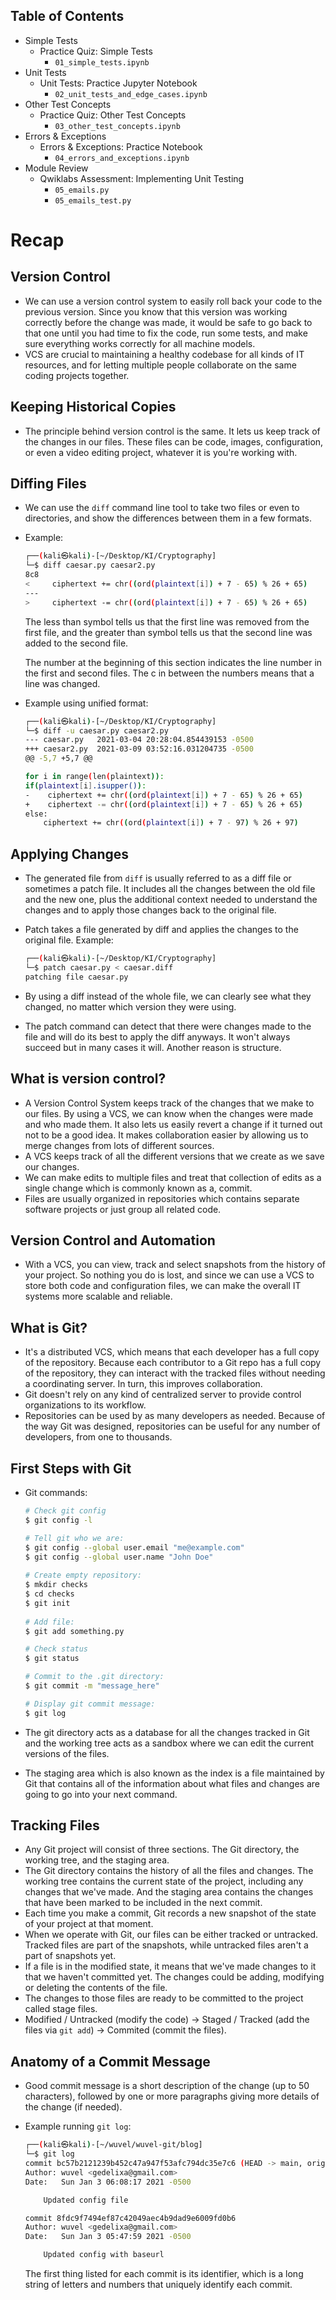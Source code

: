 Table of Contents
-----------------

  * Simple Tests
    * Practice Quiz: Simple Tests <br>
        * `01_simple_tests.ipynb`
  * Unit Tests
    * Unit Tests: Practice Jupyter Notebook <br>
        * `02_unit_tests_and_edge_cases.ipynb`
  * Other Test Concepts
    * Practice Quiz: Other Test Concepts <br>
        * `03_other_test_concepts.ipynb`
  * Errors & Exceptions
    * Errors & Exceptions: Practice Notebook <br>
        * `04_errors_and_exceptions.ipynb`
  * Module Review
    * Qwiklabs Assessment: Implementing Unit Testing
      * `05_emails.py`
      * `05_emails_test.py` 

# Recap
## Version Control
- We can use a version control system to easily roll back your code to the previous version. Since you know that this version was working correctly before the change was made, it would be safe to go back to that one until you had time to fix the code, run some tests, and make sure everything works correctly for all machine models. 
- VCS are crucial to maintaining a healthy codebase for all kinds of IT resources, and for letting multiple people collaborate on the same coding projects together.

## Keeping Historical Copies
- The principle behind version control is the same. It lets us keep track of the changes in our files. These files can be code, images, configuration, or even a video editing project, whatever it is you're working with.

## Diffing Files
- We can use the `diff` command line tool to take two files or even to directories, and show the differences between them in a few formats. 
- Example:

    ```bash
    ┌──(kali㉿kali)-[~/Desktop/KI/Cryptography]
    └─$ diff caesar.py caesar2.py 
    8c8
    <     ciphertext += chr((ord(plaintext[i]) + 7 - 65) % 26 + 65)
    ---
    >     ciphertext -= chr((ord(plaintext[i]) + 7 - 65) % 26 + 65)

    ```

    The less than symbol tells us that the first line was removed from the first file, and the greater than symbol tells us that the second line was added to the second file. 
    
    The number at the beginning of this section indicates the line number in the first and second files. The c in between the numbers means that a line was changed. 
- Example using unified format:

    ```bash
    ┌──(kali㉿kali)-[~/Desktop/KI/Cryptography]
    └─$ diff -u caesar.py caesar2.py
    --- caesar.py   2021-03-04 20:28:04.854439153 -0500
    +++ caesar2.py  2021-03-09 03:52:16.031204735 -0500
    @@ -5,7 +5,7 @@
    
    for i in range(len(plaintext)):
    if(plaintext[i].isupper()):
    -    ciphertext += chr((ord(plaintext[i]) + 7 - 65) % 26 + 65)
    +    ciphertext -= chr((ord(plaintext[i]) + 7 - 65) % 26 + 65)
    else:
        ciphertext += chr((ord(plaintext[i]) + 7 - 97) % 26 + 97)
    ```

## Applying Changes
- The generated file from `diff` is usually referred to as a diff file or sometimes a patch file. It includes all the changes between the old file and the new one, plus the additional context needed to understand the changes and to apply those changes back to the original file.
- Patch takes a file generated by diff and applies the changes to the original file. Example:

    ```bash
    ┌──(kali㉿kali)-[~/Desktop/KI/Cryptography]
    └─$ patch caesar.py < caesar.diff                                                                                                                      1 ⨯
    patching file caesar.py
    ```
- By using a diff instead of the whole file, we can clearly see what they changed, no matter which version they were using. 
- The patch command can detect that there were changes made to the file and will do its best to apply the diff anyways. It won't always succeed but in many cases it will. Another reason is structure.

## What is version control?
- A Version Control System keeps track of the changes that we make to our files. By using a VCS, we can know when the changes were made and who made them. It also lets us easily revert a change if it turned out not to be a good idea. It makes collaboration easier by allowing us to merge changes from lots of different sources.
- A VCS keeps track of all the different versions that we create as we save our changes. 
- We can make edits to multiple files and treat that collection of edits as a single change which is commonly known as a, commit.
- Files are usually organized in repositories which contains separate software projects or just group all related code.

## Version Control and Automation
-  With a VCS, you can view, track and select snapshots from the history of your project. So nothing you do is lost, and since we can use a VCS to store both code and configuration files, we can make the overall IT systems more scalable and reliable. 

## What is Git?
- It's a distributed VCS, which means that each developer has a full copy of the repository. Because each contributor to a Git repo has a full copy of the repository, they can interact with the tracked files without needing a coordinating server. In turn, this improves collaboration.
- Git doesn't rely on any kind of centralized server to provide control organizations to its workflow.
- Repositories can be used by as many developers as needed. Because of the way Git was designed, repositories can be useful for any number of developers, from one to thousands.

## First Steps with Git
- Git commands:

    ```bash
    # Check git config
    $ git config -l
    
    # Tell git who we are:
    $ git config --global user.email "me@example.com"
    $ git config --global user.name "John Doe"
        
    # Create empty repository:
    $ mkdir checks
    $ cd checks
    $ git init
        
    # Add file:
    $ git add something.py

    # Check status
    $ git status

    # Commit to the .git directory:
    $ git commit -m "message_here"

    # Display git commit message:
    $ git log
    ```
- The git directory acts as a database for all the changes tracked in Git and the working tree acts as a sandbox where we can edit the current versions of the files.
- The staging area which is also known as the index is a file maintained by Git that contains all of the information about what files and changes are going to go into your next command.

## Tracking Files
- Any Git project will consist of three sections. The Git directory, the working tree, and the staging area.
- The Git directory contains the history of all the files and changes. The working tree contains the current state of the project, including any changes that we've made. And the staging area contains the changes that have been marked to be included in the next commit.
- Each time you make a commit, Git records a new snapshot of the state of your project at that moment.
- When we operate with Git, our files can be either tracked or untracked. Tracked files are part of the snapshots, while untracked files aren't a part of snapshots yet.
- If a file is in the modified state, it means that we've made changes to it that we haven't committed yet. The changes could be adding, modifying or deleting the contents of the file. 
- The changes to those files are ready to be committed to the project called stage files.
- Modified / Untracked (modify the code) -> Staged / Tracked (add the files via `git add`) -> Commited (commit the files).

## Anatomy of a Commit Message
- Good commit message is a short description of the change (up to 50 characters), followed by one or more paragraphs giving more details of the change (if needed).
- Example running `git log`:

    ```bash
    ┌──(kali㉿kali)-[~/wuvel/wuvel-git/blog]
    └─$ git log                                             
    commit bc57b2121239b452c47a947f53afc794dc35e7c6 (HEAD -> main, origin/main, origin/HEAD)
    Author: wuvel <gedelixa@gmail.com>
    Date:   Sun Jan 3 06:08:17 2021 -0500

        Updated config file

    commit 8fdc9f7494ef87c42049aec4b9dad9e6009fd0b6
    Author: wuvel <gedelixa@gmail.com>
    Date:   Sun Jan 3 05:47:59 2021 -0500

        Updated config with baseurl
    ```
    The first thing listed for each commit is its identifier, which is a long string of letters and numbers that uniquely identify each commit.

